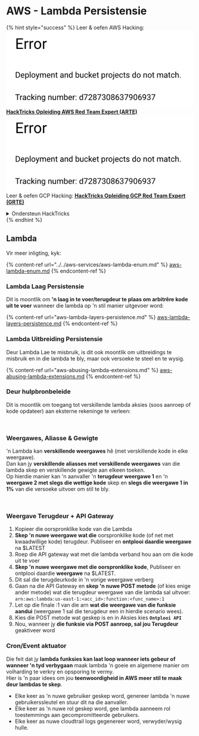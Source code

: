 # AWS - Lambda Persistensie

{% hint style="success" %}
Leer & oefen AWS Hacking:<img src="../../../../.gitbook/assets/image (1) (1).png" alt="" data-size="line">[**HackTricks Opleiding AWS Red Team Expert (ARTE)**](https://training.hacktricks.xyz/courses/arte)<img src="../../../../.gitbook/assets/image (1) (1).png" alt="" data-size="line">\
Leer & oefen GCP Hacking: <img src="../../../../.gitbook/assets/image (2).png" alt="" data-size="line">[**HackTricks Opleiding GCP Red Team Expert (GRTE)**<img src="../../../../.gitbook/assets/image (2).png" alt="" data-size="line">](https://training.hacktricks.xyz/courses/grte)

<details>

<summary>Ondersteun HackTricks</summary>

* Kyk na die [**subskripsie planne**](https://github.com/sponsors/carlospolop)!
* **Sluit aan by die** 💬 [**Discord groep**](https://discord.gg/hRep4RUj7f) of die [**telegram groep**](https://t.me/peass) of **volg** ons op **Twitter** 🐦 [**@hacktricks\_live**](https://twitter.com/hacktricks\_live)**.**
* **Deel hacking truuks deur PRs in te dien aan die** [**HackTricks**](https://github.com/carlospolop/hacktricks) en [**HackTricks Cloud**](https://github.com/carlospolop/hacktricks-cloud) github repos.

</details>
{% endhint %}

## Lambda

Vir meer inligting, kyk:

{% content-ref url="../../aws-services/aws-lambda-enum.md" %}
[aws-lambda-enum.md](../../aws-services/aws-lambda-enum.md)
{% endcontent-ref %}

### Lambda Laag Persistensie

Dit is moontlik om **'n laag in te voer/terugdeur te plaas om arbitrêre kode uit te voer** wanneer die lambda op 'n stil manier uitgevoer word:

{% content-ref url="aws-lambda-layers-persistence.md" %}
[aws-lambda-layers-persistence.md](aws-lambda-layers-persistence.md)
{% endcontent-ref %}

### Lambda Uitbreiding Persistensie

Deur Lambda Lae te misbruik, is dit ook moontlik om uitbreidings te misbruik en in die lambda te bly, maar ook versoeke te steel en te wysig.

{% content-ref url="aws-abusing-lambda-extensions.md" %}
[aws-abusing-lambda-extensions.md](aws-abusing-lambda-extensions.md)
{% endcontent-ref %}

### Deur hulpbronbeleide

Dit is moontlik om toegang tot verskillende lambda aksies (soos aanroep of kode opdateer) aan eksterne rekeninge te verleen:

<figure><img src="../../../../.gitbook/assets/image (255).png" alt=""><figcaption></figcaption></figure>

### Weergawes, Aliasse & Gewigte

'n Lambda kan **verskillende weergawes** hê (met verskillende kode in elke weergawe).\
Dan kan jy **verskillende aliasses met verskillende weergawes** van die lambda skep en verskillende gewigte aan elkeen toeken.\
Op hierdie manier kan 'n aanvaller 'n **terugdeur weergawe 1** en 'n **weergawe 2 met slegs die wettige kode** skep en **slegs die weergawe 1 in 1%** van die versoeke uitvoer om stil te bly.

<figure><img src="../../../../.gitbook/assets/image (120).png" alt=""><figcaption></figcaption></figure>

### Weergave Terugdeur + API Gateway

1. Kopieer die oorspronklike kode van die Lambda
2. **Skep 'n nuwe weergawe wat die** oorspronklike kode (of net met kwaadwillige kode) terugdeur. Publiseer en **ontplooi daardie weergawe** na $LATEST
1. Roep die API gateway wat met die lambda verband hou aan om die kode uit te voer
3. **Skep 'n nuwe weergawe met die oorspronklike kode**, Publiseer en ontplooi daardie **weergawe** na $LATEST.
1. Dit sal die terugdeurkode in 'n vorige weergawe verberg
4. Gaan na die API Gateway en **skep 'n nuwe POST metode** (of kies enige ander metode) wat die terugdeur weergawe van die lambda sal uitvoer: `arn:aws:lambda:us-east-1:<acc_id>:function:<func_name>:1`
1. Let op die finale :1 van die arn **wat die weergawe van die funksie aandui** (weergawe 1 sal die terugdeur een in hierdie scenario wees).
5. Kies die POST metode wat geskep is en in Aksies kies **`Ontplooi API`**
6. Nou, wanneer jy **die funksie via POST aanroep, sal jou Terugdeur** geaktiveer word

### Cron/Event aktuator

Die feit dat jy **lambda funksies kan laat loop wanneer iets gebeur of wanneer 'n tyd verbygaan** maak lambda 'n goeie en algemene manier om volharding te verkry en opsporing te vermy.\
Hier is 'n paar idees om jou **teenwoordigheid in AWS meer stil te maak deur lambdas te skep**.

* Elke keer as 'n nuwe gebruiker geskep word, genereer lambda 'n nuwe gebruikerssleutel en stuur dit na die aanvaller.
* Elke keer as 'n nuwe rol geskep word, gee lambda aanneem rol toestemmings aan gecompromitteerde gebruikers.
* Elke keer as nuwe cloudtrail logs gegenereer word, verwyder/wysig hulle.
